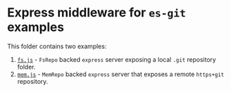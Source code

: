 # Express middleware for `es-git` examples

This folder contains two examples:

1. [`fs.js`](fs.js) - `FsRepo` backed `express` server exposing a local `.git` repository folder.
1. [`mem.js`](mem.js) - `MemRepo` backed `express` server that exposes a remote `https+git` repository.
